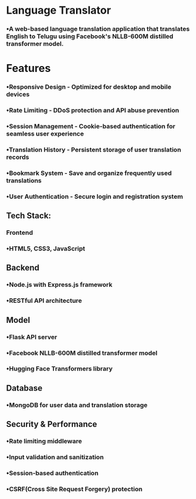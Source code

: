# Language Translator


### •A web-based language translation application that translates English to Telugu using Facebook's NLLB-600M distilled transformer model.


# Features

### •Responsive Design - Optimized for desktop and mobile devices
### •Rate Limiting - DDoS protection and API abuse prevention
### •Session Management - Cookie-based authentication for seamless user experience
### •Translation History - Persistent storage of user translation records
### •Bookmark System - Save and organize frequently used translations
### •User Authentication - Secure login and registration system


##  Tech Stack:

### Frontend

### •HTML5, CSS3, JavaScript

## Backend

### •Node.js with Express.js framework
### •RESTful API architecture

## Model

### •Flask API server
### •Facebook NLLB-600M distilled transformer model
### •Hugging Face Transformers library

## Database

###  •MongoDB for user data and translation storage

## Security & Performance

### •Rate limiting middleware
### •Input validation and sanitization
### •Session-based authentication
### •CSRF(Cross Site Request Forgery) protection
